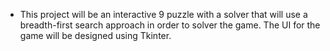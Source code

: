 * This project will be an interactive 9 puzzle with a solver that will use 
  a breadth-first search approach in order to solver the game.
  The UI for the game will be designed using Tkinter.
